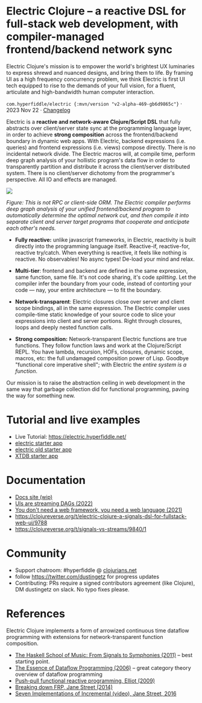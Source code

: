 # Electric Clojure – a reactive DSL for full-stack web development, with compiler-managed frontend/backend network sync

Electric Clojure's mission is to empower the world's brightest UX luminaries to express shrewd and nuanced designs, and bring them to life. By framing UI as a high frequency concurrency problem, we think Electric is first UI tech equipped to rise to the demands of your full vision, for a fluent, articulate and high-bandwidth human computer interaction.

`com.hyperfiddle/electric {:mvn/version "v2-alpha-469-gb6d9865c"}` · 2023 Nov 22 · [Changelog](CHANGELOG.md)

Electric is a **reactive and network-aware Clojure/Script DSL** that fully abstracts over client/server state sync at the programming language layer, in order to achieve **strong composition** across the frontend/backend boundary in dynamic web apps. With Electric, backend expressions (i.e. queries) and frontend expressions (i.e. views) compose directly. There is no incidental network divide. The Electric macros will, at compile time, perform deep graph analysis of your hollistic program's data flow in order to transparently partition and distribute it across the client/server distributed system. There is no client/server dichotomy from the programmer's perspective. All IO and effects are managed.

![](docs/electric-explainer-5.png)

*Figure: This is not RPC or client-side ORM. The Electric compiler performs deep graph analysis of your unified frontend/backend program to automatically determine the optimal network cut, and then compile it into separate client and server target programs that cooperate and anticipate each other's needs.*


- **Fully reactive:** unlike javascript frameworks, in Electric, reactivity is built directly into the programming language itself. Reactive-if, reactive-for, reactive try/catch. When everything is reactive, it feels like nothing is reactive. No observables! No async types! De-load your mind and relax.


- **Multi-tier**: frontend and backend are defined in the same expression, same function, same file. It's not code sharing, it's code *splitting*. Let the compiler infer the boundary from your code, instead of contorting your code — nay, your entire architecture — to fit the boundary.


- **Network-transparent**: Electric closures close over server and client scope bindings, all in the same expression. The Electric compiler uses compile-time static knowledge of your source code to slice your expressions into client and server portions. Right through closures, loops and deeply nested function calls.


- **Strong composition:** Network-transparent Electric functions are true functions. They follow function laws and work at the Clojure/Script REPL. You have lambda, recursion, HOFs, closures, dynamic scope, macros, etc: the full undamaged composition power of Lisp. Goodbye "functional core imperative shell"; with Electric the *entire system is a function*.

Our mission is to raise the abstraction ceiling in web development in the same way that garbage collection did for functional programming, paving the way for something new.

# Tutorial and live examples

- Live Tutorial: https://electric.hyperfiddle.net/
- [electric starter app](https://github.com/hyperfiddle/electric-fiddle)
- [electric old starter app](https://github.com/hyperfiddle/electric-starter-app)
- [XTDB starter app](https://github.com/hyperfiddle/electric-xtdb-starter)

# Documentation
- [Docs site (wip)](https://hyperfiddle.github.io/)
- [UIs are streaming DAGs (2022)](https://hyperfiddle.notion.site/UIs-are-streaming-DAGs-e181461681a8452bb9c7a9f10f507991)
- [You don't need a web framework, you need a web language (2021)](https://hyperfiddle.notion.site/Reactive-Clojure-You-don-t-need-a-web-framework-you-need-a-web-language-44b5bfa526be4af282863f34fa1cfffc)
- https://clojureverse.org/t/electric-clojure-a-signals-dsl-for-fullstack-web-ui/9788
- https://clojureverse.org/t/signals-vs-streams/9840/1

# Community

* Support chatroom: #hyperfiddle @ [clojurians.net](https://clojurians.net/)
* follow https://twitter.com/dustingetz for progress updates
* Contributing: PRs require a signed contributors agreement (like Clojure), DM dustingetz on slack. No typo fixes please.

# References

Electric Clojure implements a form of arrowized continuous time dataflow programming with extensions for network-transparent function composition.

* [The Haskell School of Music: From Signals to Symphonies (2011)](https://www.amazon.com/Haskell-School-Music-Signals-Symphonies/dp/1108416756) – best starting point.
* [The Essence of Dataflow Programming (2006)](http://cs.ioc.ee/~tarmo/papers/essence.pdf) – great category theory overview of dataflow programming
* [Push-pull functional reactive programming, Elliot (2009)](http://conal.net/papers/push-pull-frp/)
* [Breaking down FRP, Jane Street (2014)](https://blog.janestreet.com/breaking-down-frp/)
* [Seven Implementations of Incremental (video), Jane Street, 2016](https://www.youtube.com/watch?v=G6a5G5i4gQU)
